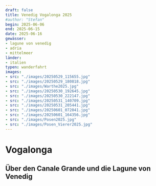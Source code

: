 ```yaml
---
draft: false
title: Venedig Vogalonga 2025
#author: "Stefan"
begin: 2025-06-06
end: 2025-06-15
date: 2025-06-16
gewässer:
- lagune von venedig
- adria
- mittelmeer
länder:
- italien
typen: wanderfahrt
images:
- src: "./images/20250529_115655.jpg"
- src: "./images/20250529_180818.jpg"
- src: "./images/Warthe2025.jpg"
- src: "./images/20250530_192645.jpg"
- src: "./images/20250530_222147.jpg"
- src: "./images/20250531_140709.jpg"
- src: "./images/20250531_205441.jpg"
- src: "./images/20250601_072041.jpg"
- src: "./images/20250601_164356.jpg"
- src: "./images/Posen2025.jpg"
- src: "./images/Posen_Vierer2025.jpg"
---
```


# Vogalonga

## Über den Canale Grande und die Lagune von Venedig


